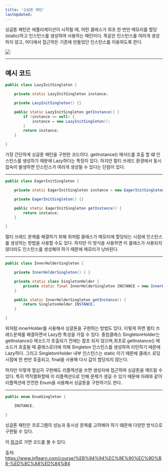 ```yaml
---
title: '싱글톤 패턴'
lastUpdated: 
---
```

<p>싱글톤 패턴은 애플리케이션이 시작될 때, 어떤 클래스가 최초 한 번만 메모리를 할당(static)하고 인스턴스를 생성하여 사용하는 패턴이다. 똑같은 인스턴스를 여러개 생성하지 않고, 어디에서 접근하든 기존에 만들었던 인스턴스를 이용하도록 한다. </p>

<img src="https://static.packt-cdn.com/products/9781786463593/graphics/96d762be-a2b2-4f2b-ab2b-d71e98233431.png">

---

## 예시 코드

```java
public class LazyInitSingleton {

    private static LazyInitSingleton instance;

    private LazyInitSingleton() {}

    public static LazyInitSingleton getInstance() {
        if (instance == null) {
            instance = new LazyInitSingleton();
        }
        return instance;
    }

}
```

<p>가장 간단하게 싱글톤 패턴을 구현한 코드이다. getInstance() 메서드를 호출 할 떄 인스턴스를 생성하기 때문에 Lazy하다는 특징이 있다. 하지만 멀티 쓰레드 환경에서 동시 접속이 발생하면 인스턴스가 여러개 생성될 수 있다는 단점이 있다.</p>

---

```java
public class EagerInitSingleton {

    private static EagerInitSingleton instance = new EagerInitSingleton();

    private EagerInitSingleton() {}

    public static EagerInitSingleton getInstance() {
        return instance;
    }

}
```

<p>멀티 쓰레드 문제를 해결하기 위해 위처럼 클래스가 메모리에 할당되는 시점에 인스턴스를 생성하는 방법을 사용할 수도 있다. 하지만 이 방식을 사용하면 이 클래스가 사용되지 않더라도 인스턴스를 생성해야 하기 때문에 메모리가 낭비된다.</p>

---

```java
public class InnerHolderSingleton {

    private InnerHolderSingleton() { }

    private static class SingletonHolder {
        private static final InnerHolderSingleton INSTANCE = new InnerHolderSingleton();
    }

    public static InnerHolderSingleton getInstance() {
        return SingletonHolder.INSTANCE;
    }

}
```

<p>위처럼 innerHolder를 사용해서 싱글톤을 구현하는 방법도 있다. 이렇게 하면 멀티 쓰레드문제를 해결하면서 Lazy한 특성을 가질 수 있다. 중첩클래스 SingletonHolder는 getInstance() 메소드가 호출되기 전에는 참조 되지 않으며,최초로 getInstance() 메소드가 호출될 때 클래스로더에 의해 Singleton 인스턴스를 생성하여 리턴하기 때문에 Lazy하다. 그리고 SingletonHolder 내부 인스턴스는 static 이기 때문에 클래스 로딩 시점에 한 번만 호출되고, final을 사용해 다시 값이 할당되지 않는다.</p>
<p>하지만 이렇게 열심히 구현해도 리플렉션을 쓰면 생성자에 접근하여 싱글톤을 꺠뜨릴 수 있다. 특히 역직렬화할때 이 리플렉션으로 인해 문제가 생길 수 있기 때문에 아래와 같이 리플렉션에 안전한 Enum을 사용해서 싱글톤을 구현하기도 한다.</p>

---

```java
public enum EnumSingleton {

    INSTANCE;

}
```

싱글톤 패턴은 프로그램의 성능과 동시성 문제를 고려해야 하기 떄문에 다양한 방식으로 구현될 수 있다.

이 <a href="https://github.com/rlaisqls/GoF-DesignPatterns/tree/master/src/main/java/com/study/gof/designpattrens/_01_CredentialPatterns/singleton">링크</a>로 가면 코드를 볼 수 있다.

출처:<br>
https://www.inflearn.com/course/%EB%94%94%EC%9E%90%EC%9D%B8-%ED%8C%A8%ED%84%B4

